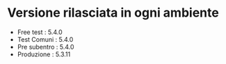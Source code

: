 # Versione rilasciata in ogni ambiente

- Free test : 5.4.0
- Test Comuni : 5.4.0
- Pre subentro : 5.4.0
- Produzione : 5.3.11
